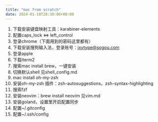 ```yaml
---
title: "mac from scratch"
date: 2024-01-18T20:30:00+08:00
---
```


1. 下载安装键盘映射工具：karabiner-elements
2. 配置caps_lock <=> left_control
3. 登录chrome（下面用到的密码这里都有）
4. 下载安装搜狗输入法，登录账号：jxytype@sogou.com
5. 登录apple
6. 下载iterm2
7. 搜索mac install brew，一键安装
8. 切换默认shell 见shell_config.md
9. mac install oh-my-zsh
10. 安装oh-my-zsh 插件：zsh-autosuggestions，zsh-syntax-highlighting
11. 搜索fzf
12. 安装neovim：brew install neovim 见vim.md
13. 安装goland，设置里开启配置同步
14. 配置~/.gitconfig
15. 配置~/.ssh/config
